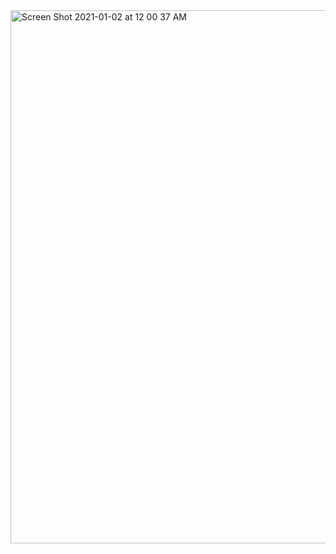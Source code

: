 <img width="853" alt="Screen Shot 2021-01-02 at 12 00 37 AM" src="https://user-images.githubusercontent.com/66393141/103451088-9347fb80-4c8d-11eb-9c3d-736e396c6826.png">
